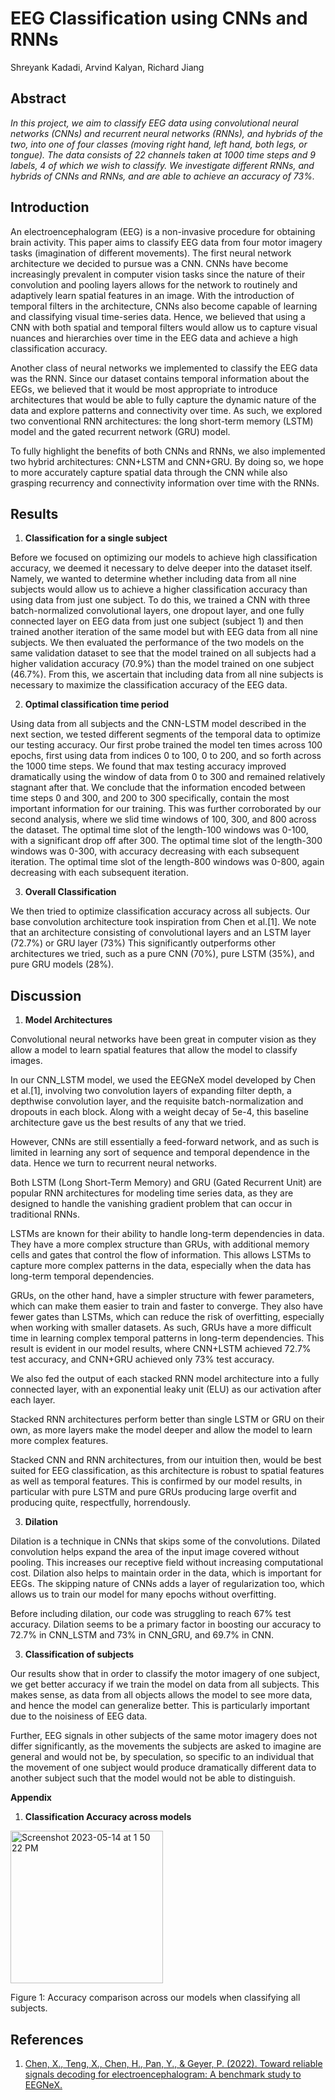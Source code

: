 # **EEG Classification using CNNs and RNNs**

Shreyank Kadadi, Arvind Kalyan, Richard Jiang 

## **Abstract**

_In this project, we aim to classify EEG data using convolutional neural networks (CNNs) and recurrent neural networks (RNNs), and hybrids of the two, into one of four classes (moving right hand, left hand, both legs, or tongue). The data consists of 22 channels taken at 1000 time steps and 9 labels, 4 of which we wish to classify. We investigate different RNNs, and hybrids of CNNs and RNNs, and are able to achieve an accuracy of 73%._

## **Introduction**

An electroencephalogram (EEG) is a non-invasive procedure for obtaining brain activity. This paper aims to classify EEG data from four motor imagery tasks (imagination of different movements). The first neural network architecture we decided to pursue was a CNN. CNNs have become increasingly prevalent in computer vision tasks since the nature of their convolution and pooling layers allows for the network to routinely and adaptively learn spatial features in an image. With the introduction of temporal filters in the architecture, CNNs also become capable of learning and classifying visual time-series data. Hence, we believed that using a CNN with both spatial and temporal filters would allow us to capture visual nuances and hierarchies over time in the EEG data and achieve a high classification accuracy.

Another class of neural networks we implemented to classify the EEG data was the RNN. Since our dataset contains temporal information about the EEGs, we believed that it would be most appropriate to introduce architectures that would be able to fully capture the dynamic nature of the data and explore patterns and connectivity over time. As such, we explored two conventional RNN architectures: the long short-term memory (LSTM) model and the gated recurrent network (GRU) model.

To fully highlight the benefits of both CNNs and RNNs, we also implemented two hybrid architectures: CNN+LSTM and CNN+GRU. By doing so, we hope to more accurately capture spatial data through the CNN while also grasping recurrency and connectivity information over time with the RNNs.

## **Results**

  1. **Classification for a single subject**

Before we focused on optimizing our models to achieve high classification accuracy, we deemed it necessary to delve deeper into the dataset itself. Namely, we wanted to determine whether including data from all nine subjects would allow us to achieve a higher classification accuracy than using data from just one subject. To do this, we trained a CNN with three batch-normalized convolutional layers, one dropout layer, and one fully connected layer on EEG data from just one subject (subject 1) and then trained another iteration of the same model but with EEG data from all nine subjects. We then evaluated the performance of the two models on the same validation dataset to see that the model trained on all subjects had a higher validation accuracy (70.9%) than the model trained on one subject (46.7%). From this, we ascertain that including data from all nine subjects is necessary to maximize the classification accuracy of the EEG data.

  2. **Optimal classification time period**

Using data from all subjects and the CNN-LSTM model described in the next section, we tested different segments of the temporal data to optimize our testing accuracy. Our first probe trained the model ten times across 100 epochs, first using data from indices 0 to 100, 0 to 200, and so forth across the 1000 time steps. We found that max testing accuracy improved dramatically using the window of data from 0 to 300 and remained relatively stagnant after that. We conclude that the information encoded between time steps 0 and 300, and 200 to 300 specifically, contain the most important information for our training. This was further corroborated by our second analysis, where we slid time windows of 100, 300, and 800 across the dataset. The optimal time slot of the length-100 windows was 0-100, with a significant drop off after 300. The optimal time slot of the length-300 windows was 0-300, with accuracy decreasing with each subsequent iteration. The optimal time slot of the length-800 windows was 0-800, again decreasing with each subsequent iteration.

  3. **Overall Classification**

We then tried to optimize classification accuracy across all subjects. Our base convolution architecture took inspiration from Chen et al.[1]. We note that an architecture consisting of convolutional layers and an LSTM layer (72.7%) or GRU layer (73%) This significantly outperforms other architectures we tried, such as a pure CNN (70%), pure LSTM (35%), and pure GRU models (28%).

## **Discussion**

  1. **Model Architectures**

Convolutional neural networks have been great in computer vision as they allow a model to learn spatial features that allow the model to classify images.

In our CNN\_LSTM model, we used the EEGNeX model developed by Chen et al.[1], involving two convolution layers of expanding filter depth, a depthwise convolution layer, and the requisite batch-normalization and dropouts in each block. Along with a weight decay of 5e-4, this baseline architecture gave us the best results of any that we tried.

However, CNNs are still essentially a feed-forward network, and as such is limited in learning any sort of sequence and temporal dependence in the data. Hence we turn to recurrent neural networks.

Both LSTM (Long Short-Term Memory) and GRU (Gated Recurrent Unit) are popular RNN architectures for modeling time series data, as they are designed to handle the vanishing gradient problem that can occur in traditional RNNs.

LSTMs are known for their ability to handle long-term dependencies in data. They have a more complex structure than GRUs, with additional memory cells and gates that control the flow of information. This allows LSTMs to capture more complex patterns in the data, especially when the data has long-term temporal dependencies.

GRUs, on the other hand, have a simpler structure with fewer parameters, which can make them easier to train and faster to converge. They also have fewer gates than LSTMs, which can reduce the risk of overfitting, especially when working with smaller datasets. As such, GRUs have a more difficult time in learning complex temporal patterns in long-term dependencies. This result is evident in our model results, where CNN+LSTM achieved 72.7% test accuracy, and CNN+GRU achieved only 73% test accuracy.

We also fed the output of each stacked RNN model architecture into a fully connected layer, with an exponential leaky unit (ELU) as our activation after each layer.

Stacked RNN architectures perform better than single LSTM or GRU on their own, as more layers make the model deeper and allow the model to learn more complex features.

Stacked CNN and RNN architectures, from our intuition then, would be best suited for EEG classification, as this architecture is robust to spatial features as well as temporal features. This is confirmed by our model results, in particular with pure LSTM and pure GRUs producing large overfit and producing quite, respectfully, horrendously.

  3. **Dilation**

Dilation is a technique in CNNs that skips some of the convolutions. Dilated convolution helps expand the area of the input image covered without pooling. This increases our receptive field without increasing computational cost. Dilation also helps to maintain order in the data, which is important for EEGs. The skipping nature of CNNs adds a layer of regularization too, which allows us to train our model for many epochs without overfitting.

Before including dilation, our code was struggling to reach 67% test accuracy. Dilation seems to be a primary factor in boosting our accuracy to 72.7% in CNN\_LSTM and 73% in CNN\_GRU, and 69.7% in CNN.

  3. **Classification of subjects**

Our results show that in order to classify the motor imagery of one subject, we get better accuracy if we train the model on data from all subjects. This makes sense, as data from all objects allows the model to see more data, and hence the model can generalize better. This is particularly important due to the noisiness of EEG data.

Further, EEG signals in other subjects of the same motor imagery does not differ significantly, as the movements the subjects are asked to imagine are general and would not be, by speculation, so specific to an individual that the movement of one subject would produce dramatically different data to another subject such that the model would not be able to distinguish.

**Appendix**
  1. **Classification Accuracy across models**
<img width="244" alt="Screenshot 2023-05-14 at 1 50 22 PM" src="https://github.com/sk28832/EEG-Classification-Model/assets/33585911/dc87c4db-15df-47d6-b883-7105f6630540">

Figure 1: Accuracy comparison across our models when classifying all subjects.

## **References**

1. [Chen, X., Teng, X., Chen, H., Pan, Y., & Geyer, P. (2022). Toward reliable signals decoding for electroencephalogram: A benchmark study to EEGNeX.](https://arxiv.org/abs/2207.12369)
